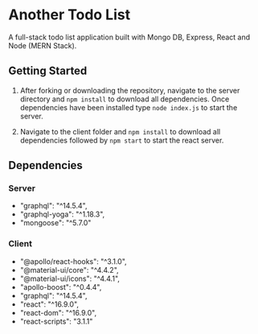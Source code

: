 # Another Todo List

A full-stack todo list application built with Mongo DB, Express, React and Node (MERN Stack).

## Getting Started

1. After forking or downloading the repository, navigate to the server directory and `npm install` to download all dependencies. Once dependencies have been installed type `node index.js` to start the server.

2. Navigate to the client folder and `npm install` to download all dependencies followed by `npm start` to start the react server.

## Dependencies

### Server

- "graphql": "^14.5.4",
- "graphql-yoga": "^1.18.3",
- "mongoose": "^5.7.0"

### Client

- "@apollo/react-hooks": "^3.1.0",
- "@material-ui/core": "^4.4.2",
- "@material-ui/icons": "^4.4.1",
- "apollo-boost": "^0.4.4",
- "graphql": "^14.5.4",
- "react": "^16.9.0",
- "react-dom": "^16.9.0",
- "react-scripts": "3.1.1"
